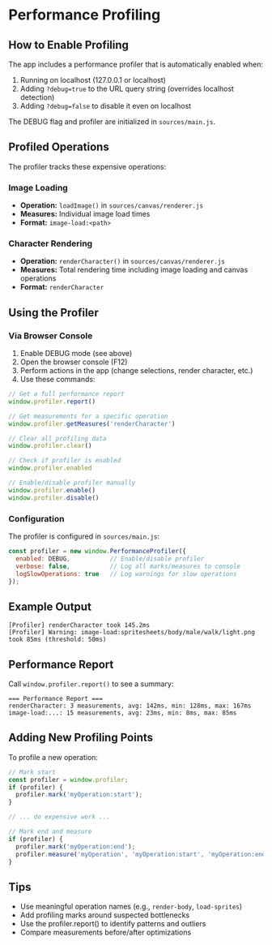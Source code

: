 # Performance Profiling

## How to Enable Profiling

The app includes a performance profiler that is automatically enabled when:
1. Running on localhost (127.0.0.1 or localhost)
2. Adding `?debug=true` to the URL query string (overrides localhost detection)
3. Adding `?debug=false` to disable it even on localhost

The DEBUG flag and profiler are initialized in `sources/main.js`.

## Profiled Operations

The profiler tracks these expensive operations:

### Image Loading
- **Operation:** `loadImage()` in `sources/canvas/renderer.js`
- **Measures:** Individual image load times
- **Format:** `image-load:<path>`

### Character Rendering
- **Operation:** `renderCharacter()` in `sources/canvas/renderer.js`
- **Measures:** Total rendering time including image loading and canvas operations
- **Format:** `renderCharacter`

## Using the Profiler

### Via Browser Console

1. Enable DEBUG mode (see above)
2. Open the browser console (F12)
3. Perform actions in the app (change selections, render character, etc.)
4. Use these commands:

```javascript
// Get a full performance report
window.profiler.report()

// Get measurements for a specific operation
window.profiler.getMeasures('renderCharacter')

// Clear all profiling data
window.profiler.clear()

// Check if profiler is enabled
window.profiler.enabled

// Enable/disable profiler manually
window.profiler.enable()
window.profiler.disable()
```

### Configuration

The profiler is configured in `sources/main.js`:

```javascript
const profiler = new window.PerformanceProfiler({
  enabled: DEBUG,           // Enable/disable profiler
  verbose: false,           // Log all marks/measures to console
  logSlowOperations: true   // Log warnings for slow operations
});
```

## Example Output

```
[Profiler] renderCharacter took 145.2ms
[Profiler] Warning: image-load:spritesheets/body/male/walk/light.png took 85ms (threshold: 50ms)
```

## Performance Report

Call `window.profiler.report()` to see a summary:

```
=== Performance Report ===
renderCharacter: 3 measurements, avg: 142ms, min: 128ms, max: 167ms
image-load:...: 15 measurements, avg: 23ms, min: 8ms, max: 85ms
```

## Adding New Profiling Points

To profile a new operation:

```javascript
// Mark start
const profiler = window.profiler;
if (profiler) {
  profiler.mark('myOperation:start');
}

// ... do expensive work ...

// Mark end and measure
if (profiler) {
  profiler.mark('myOperation:end');
  profiler.measure('myOperation', 'myOperation:start', 'myOperation:end');
}
```

## Tips

- Use meaningful operation names (e.g., `render-body`, `load-sprites`)
- Add profiling marks around suspected bottlenecks
- Use the profiler.report() to identify patterns and outliers
- Compare measurements before/after optimizations
